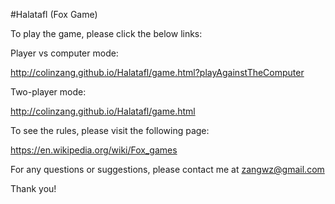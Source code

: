 #Halatafl (Fox Game)

To play the game, please click the below links:

Player vs computer mode:

http://colinzang.github.io/Halatafl/game.html?playAgainstTheComputer

Two-player mode:

http://colinzang.github.io/Halatafl/game.html


To see the rules, please visit the following page:

https://en.wikipedia.org/wiki/Fox_games





For any questions or suggestions, please contact me at zangwz@gmail.com

Thank you!
